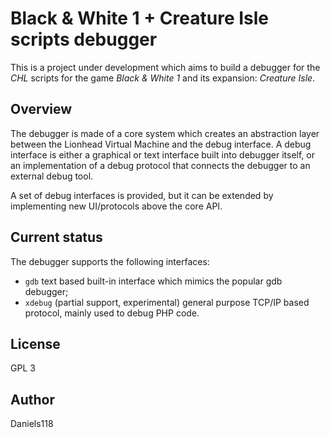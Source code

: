 # Black & White 1 + Creature Isle scripts debugger

This is a project under development which aims to build a debugger for the _CHL_ scripts for the game _Black & White 1_ and its expansion: _Creature Isle_.

## Overview

The debugger is made of a core system which creates an abstraction layer between the Lionhead Virtual Machine and the debug interface.
A debug interface is either a graphical or text interface built into debugger itself, or an implementation of a debug protocol that
connects the debugger to an external debug tool.

A set of debug interfaces is provided, but it can be extended by implementing new UI/protocols above the core API.

## Current status

The debugger supports the following interfaces:
- `gdb` text based built-in interface which mimics the popular gdb debugger;
- `xdebug` (partial support, experimental) general purpose TCP/IP based protocol, mainly used to debug PHP code.

## License

GPL 3

## Author

Daniels118
